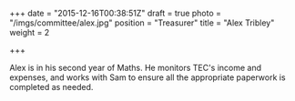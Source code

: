 +++
date = "2015-12-16T00:38:51Z"
draft = true
photo = "/imgs/committee/alex.jpg"
position = "Treasurer"
title = "Alex Tribley"
weight = 2

+++

Alex is in his second year of Maths. He monitors TEC's income and expenses, and works with Sam to ensure all the appropriate paperwork is completed as needed. 
